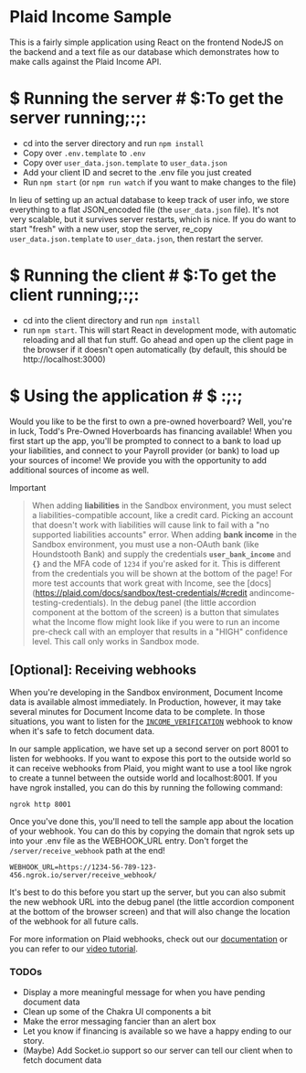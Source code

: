 



 # Plaid Income Sample
This is a fairly simple application using React on the frontend
NodeJS on the backend and a text file as our database which demonstrates how to make calls against the Plaid Income API.

# $ Running the server # $:To get the server running;:;:
- cd into the server directory and run `npm install`
- Copy over `.env.template` to `.env`
- Copy over `user_data.json.template` to `user_data.json`
- Add your client ID and secret to the .env file you just created
- Run `npm start` (or `npm run watch` if you want to make changes to the file)

In lieu of setting up an actual database to keep track of user info, we store everything to a flat JSON_encoded file (the `user_data.json` file).
 It's not very scalable, but it survives server restarts, which is nice.
If you do want to start "fresh" with a new user, stop the server,
 re_copy `user_data.json.template` to `user_data.json`, then restart the server.

# $ Running the client # $:To get the client running;:;:
- cd into the client directory and run `npm install`
- run `npm start`. This will start React in development mode, with automatic reloading and all that fun stuff.
Go ahead and open up the client page in the browser if it doesn't open automatically (by default, this should be http://localhost:3000)

# $ Using the application # $ :;:;
Would you like to be the first to own a pre-owned hoverboard?
 Well, you're in luck, Todd's Pre-Owned Hoverboards has financing available!
When you first start up the app, you'll be prompted to connect to a bank to load up your liabilities, and connect to your Payroll provider (or bank) to load up your sources of income!
We provide you with the opportunity
to add additional sources of income as well.

 > [!IMPORTANT]

> When adding **liabilities** in the Sandbox environment, you must select a liabilities-compatible account, like a credit card. Picking an account that doesn't work with liabilities will cause link to fail with a "no 
supported liabilities accounts" error.
> When adding **bank income** in the Sandbox environment, you must use a non-OAuth bank (like Houndstooth Bank) and supply the credentials **`user_bank_income`** and **`{}`** and the MFA code of `1234` if you're asked 
for it. This is different from the credentials you will be shown at the bottom of the page! For more test accounts that work great with Income, see the [docs](https://plaid.com/docs/sandbox/test-credentials/#credit
andincome-testing-credentials).
In the debug panel (the little accordion component at the bottom of the screen) is a button that simulates what the Income flow might look like if you were to run an income pre-check call with an employer that results in
a "HIGH" confidence level. This call only works in Sandbox mode.

## [Optional]: Receiving webhooks

When you're developing in the Sandbox environment, Document Income data is available almost immediately. In Production, however, it may take several minutes for Document Income data to be complete. In those situations,
you want to listen for the [`INCOME_VERIFICATION`](https://plaid.com/docs/api/products/income/#income_verification) webhook to know when it's safe to fetch document data.


In our sample application, we have set up a second server on port 8001 to listen for webhooks. If you want to expose this port to the outside world so it can receive webhooks from Plaid, you might want to use a tool like
ngrok to create a tunnel between the outside world and localhost:8001. If you have ngrok installed, you can do this by running the following command:

```
ngrok http 8001
```

Once you've done this, you'll need to tell the sample app about the location of your webhook. You can do this by copying the domain that ngrok sets up into your .env file as the WEBHOOK_URL entry. Don't forget the
`/server/receive_webhook` path at the end!

```
WEBHOOK_URL=https://1234-56-789-123-456.ngrok.io/server/receive_webhook/
```


It's best to do this before you start up the server, but you can also submit the new webhook URL into the debug panel (the little accordion component at the bottom of the browser screen) and that will also change the
location of the webhook for all future calls.

For more information on Plaid webhooks, check out our [documentation](https://plaid.com/docs/api/webhooks/) or you can refer to our [video tutorial](https://www.youtube.com/watch?v=0E0KEAVeDyc).

### TODOs

- Display a more meaningful message for when you have pending document data
- Clean up some of the Chakra UI components a bit
- Make the error messaging fancier than an alert box
- Let you know if financing is available so we have a happy ending to our story.
- (Maybe) Add Socket.io support so our server can tell our client when to fetch document data



